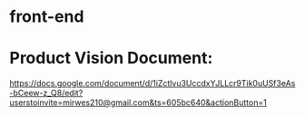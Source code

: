 # front-end

# Product Vision Document: 
https://docs.google.com/document/d/1iZctlvu3UccdxYJLLcr9Tik0uUSf3eAs-bCeew-z_Q8/edit?userstoinvite=mirwes210@gmail.com&ts=605bc640&actionButton=1
